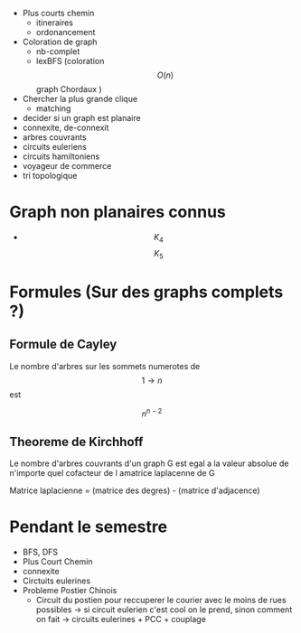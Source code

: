 * Plus courts chemin
  * itineraires
  * ordonancement
* Coloration de graph
  * nb-complet
  * lexBFS (coloration $$O(n)$$ graph Chordaux )
* Chercher la plus grande clique
  * matching
* decider si un graph est planaire
* connexite, de-connexit
* arbres couvrants
* circuits euleriens
* circuits hamiltoniens
* voyageur de commerce
* tri topologique

# Graph non planaires connus

* $$K_4$$ $$K_5$$

# Formules (Sur des graphs complets ?)

## Formule de Cayley

Le nombre d'arbres sur les sommets numerotes de $$1 \to n​$$ est 

$$n^{n-2}​$$

## Theoreme de Kirchhoff

Le nombre d'arbres couvrants d'un graph G est egal a la valeur absolue de n'importe quel cofacteur de l amatrice laplacenne de G

Matrice laplacienne = (matrice des degres) - (matrice d'adjacence) 





# Pendant le semestre

* BFS, DFS
* Plus Court Chemin
* connexite
* Circtuits eulerines
* Probleme Postier Chinois
  * Circuit du postien pour reccuperer le courier avec le moins de rues possibles -> si circuit eulerien c'est cool on le prend, sinon comment on fait -> circuits eulerines + PCC + couplage